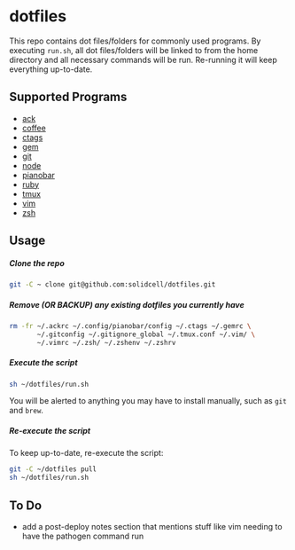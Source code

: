 dotfiles
=========

This repo contains dot files/folders for commonly used programs. By executing `run.sh`, all dot files/folders will be linked to from the home directory and all necessary commands will be run. Re-running it will keep everything up-to-date.

Supported Programs
--------------

* [ack](http://beyondgrep.com/)
* [coffee](http://coffeescript.org/)
* [ctags](http://ctags.sourceforge.net/)
* [gem](https://rubygems.org/)
* [git](http://git-scm.com/)
* [node](http://nodejs.org/)
* [pianobar](https://github.com/PromyLOPh/pianobar/)
* [ruby](https://www.ruby-lang.org/)
* [tmux](http://tmux.sourceforge.net/)
* [vim](http://www.vim.org/)
* [zsh](http://www.zsh.org/)

Usage
--------------

##### Clone the repo

```sh
git -C ~ clone git@github.com:solidcell/dotfiles.git
```

##### Remove (OR BACKUP) any existing dotfiles you currently have

```sh
rm -fr ~/.ackrc ~/.config/pianobar/config ~/.ctags ~/.gemrc \
       ~/.gitconfig ~/.gitignore_global ~/.tmux.conf ~/.vim/ \
       ~/.vimrc ~/.zsh/ ~/.zshenv ~/.zshrv
```

##### Execute the script

```sh
sh ~/dotfiles/run.sh
```
You will be alerted to anything you may have to install manually, such as `git` and `brew`.

##### Re-execute the script

To keep up-to-date, re-execute the script:
```sh
git -C ~/dotfiles pull
sh ~/dotfiles/run.sh
```

To Do
--------------
* add a post-deploy notes section that mentions stuff like vim needing to have the pathogen command run
